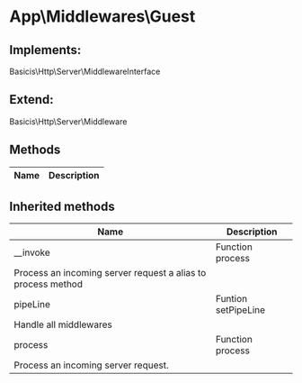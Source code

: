 # App\Middlewares\Guest  



## Implements:
Basicis\Http\Server\MiddlewareInterface

## Extend:

Basicis\Http\Server\Middleware

## Methods

| Name | Description |
|------|-------------|

## Inherited methods

| Name | Description |
|------|-------------|
|__invoke|Function process
Process an incoming server request a alias to process method|
|pipeLine|Funtion setPipeLine
Handle all middlewares|
|process|Function process
Process an incoming server request.|


